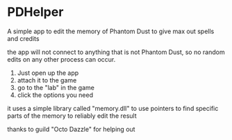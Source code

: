 # PDHelper
A simple app to edit the memory of Phantom Dust to give max out spells and credits

the app will not connect to anything that is not Phantom Dust, so no random edits on any other process can occur.

1. Just open up the app  
2. attach it to the game  
3. go to the "lab" in the game  
4. click the options you need  
  
it uses a simple library called "memory.dll" to use pointers to find specific parts of the memory to reliably edit the result  
  
thanks to guild "Octo Dazzle" for helping out
  
  
